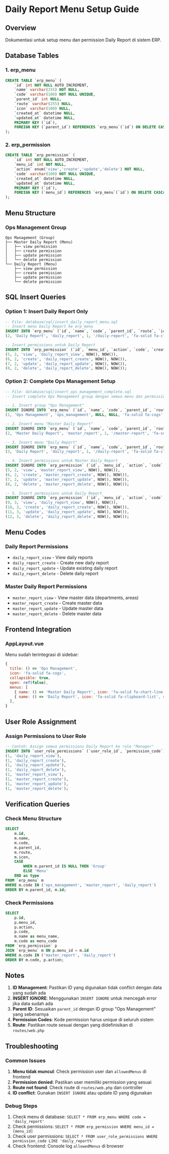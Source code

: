 # Daily Report Menu Setup Guide

## Overview
Dokumentasi untuk setup menu dan permission Daily Report di sistem ERP.

## Database Tables

### 1. erp_menu
```sql
CREATE TABLE `erp_menu` (
    `id` int NOT NULL AUTO_INCREMENT,
    `name` varchar(255) NOT NULL,
    `code` varchar(100) NOT NULL UNIQUE,
    `parent_id` int NULL,
    `route` varchar(255) NULL,
    `icon` varchar(100) NULL,
    `created_at` datetime NULL,
    `updated_at` datetime NULL,
    PRIMARY KEY (`id`),
    FOREIGN KEY (`parent_id`) REFERENCES `erp_menu`(`id`) ON DELETE CASCADE
);
```

### 2. erp_permission
```sql
CREATE TABLE `erp_permission` (
    `id` int NOT NULL AUTO_INCREMENT,
    `menu_id` int NOT NULL,
    `action` enum('view','create','update','delete') NOT NULL,
    `code` varchar(100) NOT NULL UNIQUE,
    `created_at` datetime NULL,
    `updated_at` datetime NULL,
    PRIMARY KEY (`id`),
    FOREIGN KEY (`menu_id`) REFERENCES `erp_menu`(`id`) ON DELETE CASCADE
);
```

## Menu Structure

### Ops Management Group
```
Ops Management (Group)
├── Master Daily Report (Menu)
│   ├── view permission
│   ├── create permission
│   ├── update permission
│   └── delete permission
└── Daily Report (Menu)
    ├── view permission
    ├── create permission
    ├── update permission
    └── delete permission
```

## SQL Insert Queries

### Option 1: Insert Daily Report Only
```sql
-- File: database/sql/insert_daily_report_menu.sql
-- Insert menu Daily Report ke erp_menu
INSERT INTO `erp_menu` (`id`, `name`, `code`, `parent_id`, `route`, `icon`, `created_at`, `updated_at`) VALUES
(2, 'Daily Report', 'daily_report', 1, '/daily-report', 'fa-solid fa-clipboard-list', NOW(), NOW());

-- Insert permissions untuk Daily Report
INSERT INTO `erp_permission` (`id`, `menu_id`, `action`, `code`, `created_at`, `updated_at`) VALUES
(5, 2, 'view', 'daily_report_view', NOW(), NOW()),
(6, 2, 'create', 'daily_report_create', NOW(), NOW()),
(7, 2, 'update', 'daily_report_update', NOW(), NOW()),
(8, 2, 'delete', 'daily_report_delete', NOW(), NOW());
```

### Option 2: Complete Ops Management Setup
```sql
-- File: database/sql/insert_ops_management_complete.sql
-- Insert complete Ops Management group dengan semua menu dan permissions

-- 1. Insert group "Ops Management"
INSERT IGNORE INTO `erp_menu` (`id`, `name`, `code`, `parent_id`, `route`, `icon`, `created_at`, `updated_at`) VALUES
(1, 'Ops Management', 'ops_management', NULL, NULL, 'fa-solid fa-cogs', NOW(), NOW());

-- 2. Insert menu "Master Daily Report"
INSERT IGNORE INTO `erp_menu` (`id`, `name`, `code`, `parent_id`, `route`, `icon`, `created_at`, `updated_at`) VALUES
(2, 'Master Daily Report', 'master_report', 1, '/master-report', 'fa-solid fa-chart-line', NOW(), NOW());

-- 3. Insert menu "Daily Report"
INSERT IGNORE INTO `erp_menu` (`id`, `name`, `code`, `parent_id`, `route`, `icon`, `created_at`, `updated_at`) VALUES
(3, 'Daily Report', 'daily_report', 1, '/daily-report', 'fa-solid fa-clipboard-list', NOW(), NOW());

-- 4. Insert permissions untuk Master Daily Report
INSERT IGNORE INTO `erp_permission` (`id`, `menu_id`, `action`, `code`, `created_at`, `updated_at`) VALUES
(5, 2, 'view', 'master_report_view', NOW(), NOW()),
(6, 2, 'create', 'master_report_create', NOW(), NOW()),
(7, 2, 'update', 'master_report_update', NOW(), NOW()),
(8, 2, 'delete', 'master_report_delete', NOW(), NOW());

-- 5. Insert permissions untuk Daily Report
INSERT IGNORE INTO `erp_permission` (`id`, `menu_id`, `action`, `code`, `created_at`, `updated_at`) VALUES
(9, 3, 'view', 'daily_report_view', NOW(), NOW()),
(10, 3, 'create', 'daily_report_create', NOW(), NOW()),
(11, 3, 'update', 'daily_report_update', NOW(), NOW()),
(12, 3, 'delete', 'daily_report_delete', NOW(), NOW());
```

## Menu Codes

### Daily Report Permissions
- `daily_report_view` - View daily reports
- `daily_report_create` - Create new daily report
- `daily_report_update` - Update existing daily report
- `daily_report_delete` - Delete daily report

### Master Daily Report Permissions
- `master_report_view` - View master data (departments, areas)
- `master_report_create` - Create master data
- `master_report_update` - Update master data
- `master_report_delete` - Delete master data

## Frontend Integration

### AppLayout.vue
Menu sudah terintegrasi di sidebar:
```javascript
{
  title: () => 'Ops Management',
  icon: 'fa-solid fa-cogs',
  collapsible: true,
  open: ref(false),
  menus: [
    { name: () => 'Master Daily Report', icon: 'fa-solid fa-chart-line', route: '/master-report', code: 'master_report' },
    { name: () => 'Daily Report', icon: 'fa-solid fa-clipboard-list', route: '/daily-report', code: 'daily_report' },
  ],
}
```

## User Role Assignment

### Assign Permissions to User Role
```sql
-- Contoh: Assign semua permissions Daily Report ke role "Manager"
INSERT INTO `user_role_permissions` (`user_role_id`, `permission_code`) VALUES
(1, 'daily_report_view'),
(1, 'daily_report_create'),
(1, 'daily_report_update'),
(1, 'daily_report_delete'),
(1, 'master_report_view'),
(1, 'master_report_create'),
(1, 'master_report_update'),
(1, 'master_report_delete');
```

## Verification Queries

### Check Menu Structure
```sql
SELECT 
    m.id,
    m.name,
    m.code,
    m.parent_id,
    m.route,
    m.icon,
    CASE 
        WHEN m.parent_id IS NULL THEN 'Group'
        ELSE 'Menu'
    END as type
FROM `erp_menu` m
WHERE m.code IN ('ops_management', 'master_report', 'daily_report')
ORDER BY m.parent_id, m.id;
```

### Check Permissions
```sql
SELECT 
    p.id,
    p.menu_id,
    p.action,
    p.code,
    m.name as menu_name,
    m.code as menu_code
FROM `erp_permission` p
JOIN `erp_menu` m ON p.menu_id = m.id
WHERE m.code IN ('master_report', 'daily_report')
ORDER BY m.code, p.action;
```

## Notes

1. **ID Management**: Pastikan ID yang digunakan tidak conflict dengan data yang sudah ada
2. **INSERT IGNORE**: Menggunakan `INSERT IGNORE` untuk mencegah error jika data sudah ada
3. **Parent ID**: Sesuaikan `parent_id` dengan ID group "Ops Management" yang sebenarnya
4. **Permission Codes**: Kode permission harus unique di seluruh sistem
5. **Route**: Pastikan route sesuai dengan yang didefinisikan di `routes/web.php`

## Troubleshooting

### Common Issues
1. **Menu tidak muncul**: Check permission user dan `allowedMenus` di frontend
2. **Permission denied**: Pastikan user memiliki permission yang sesuai
3. **Route not found**: Check route di `routes/web.php` dan controller
4. **ID conflict**: Gunakan `INSERT IGNORE` atau update ID yang digunakan

### Debug Steps
1. Check menu di database: `SELECT * FROM erp_menu WHERE code = 'daily_report'`
2. Check permissions: `SELECT * FROM erp_permission WHERE menu_id = [menu_id]`
3. Check user permissions: `SELECT * FROM user_role_permissions WHERE permission_code LIKE 'daily_report%'`
4. Check frontend: Console log `allowedMenus` di browser
